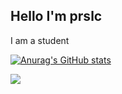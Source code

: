 ## Hello I'm prslc

 I am a student

[![Anurag's GitHub stats](https://github-readme-stats.vercel.app/api?username=prslc)](https://github.com/anuraghazra/github-readme-stats)

<picture>
  <source media="(prefers-color-scheme: dark)" srcset="https://github-readme-stats.vercel.app/api/top-langs/?username=prslc&layout=compact&theme=onedark&role=OWNER,ORGANIZATION_MEMBER&langs_count=10">
  <img src="https://github-readme-stats.vercel.app/api/top-langs/?username=prslc&layout=compact&role=OWNER,ORGANIZATION_MEMBER&langs_count=10">
</picture>